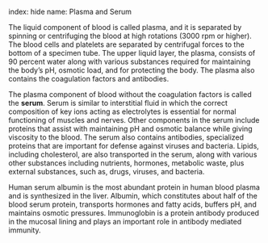 index: hide
name: Plasma and Serum

The liquid component of blood is called plasma, and it is separated by spinning or centrifuging the blood at high rotations (3000 rpm or higher). The blood cells and platelets are separated by centrifugal forces to the bottom of a specimen tube. The upper liquid layer, the plasma, consists of 90 percent water along with various substances required for maintaining the body’s pH, osmotic load, and for protecting the body. The plasma also contains the coagulation factors and antibodies.

The plasma component of blood without the coagulation factors is called the  **serum**. Serum is similar to interstitial fluid in which the correct composition of key ions acting as electrolytes is essential for normal functioning of muscles and nerves. Other components in the serum include proteins that assist with maintaining pH and osmotic balance while giving viscosity to the blood. The serum also contains antibodies, specialized proteins that are important for defense against viruses and bacteria. Lipids, including cholesterol, are also transported in the serum, along with various other substances including nutrients, hormones, metabolic waste, plus external substances, such as, drugs, viruses, and bacteria.

Human serum albumin is the most abundant protein in human blood plasma and is synthesized in the liver. Albumin, which constitutes about half of the blood serum protein, transports hormones and fatty acids, buffers pH, and maintains osmotic pressures. Immunoglobin is a protein antibody produced in the mucosal lining and plays an important role in antibody mediated immunity.
